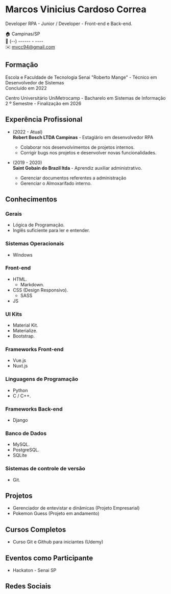# Marcos Vinicius Cardoso Correa
Developer RPA - Junior / Developer - Front-end e Back-end.

:house:    Campinas/SP <br>
:iphone:   (--) ------ - ---- <br>
:envelope:  mvcc94@gmail.com


## Formação
Escola e Faculdade de Tecnologia Senai "Roberto Mange" - Técnico em Desenvolvedor de Sistemas <br>
Concluído em 2022

Centro Universitário UniMetrocamp - Bacharelo em Sistemas de Informação <br>
2 º Semestre - Finalização em 2026

## Experência Profissional
* (2022 -  Atual) <br>
**Robert Bosch LTDA Campinas** -
Estagiário em desenvolvedor RPA
  * Colaborar nos desenvolvimentos de projetos internos.
  * Corrigir bugs nos projetos e desenvolver novas funcionalidades.


* (2019 -  2020) <br>
**Saint Gobain do Brazil ltda** -
Aprendiz auxiliar administrativo.
  * Gerenciar documentos referentes a administração
  * Gerenciar o Almoxarifado interno.


## Conhecimentos

### Gerais
* Lógica de Programação.
* Inglês suficiente para ler e entender.

### Sistemas Operacionais
* Windows

### Front-end
* HTML.
  * Markdown.
* CSS (Design Responsivo).
  * SASS
* JS


### UI Kits
* Material Kit.
* Materialize.
* Bootstrap.

### Frameworks Front-end
* Vue.js
* Nuxt.js

### Linguagens de Programação
* Python
* C / C++.

### Frameworks Back-end
* Django

### Banco de Dados
* MySQL.
* PostgreSQL.
* SQLite

### Sistemas de controle de versão
* Git.

## Projetos
* Gerenciador de entevistar e dinâmicas (Projeto Empresarial)
* Pokemon Guess (Projeto em andamento)

## Cursos Completos
* Curso Git e Github para iniciantes (Udemy)

## Eventos como Participante
* Hackaton - Senai SP

## Redes Sociais
